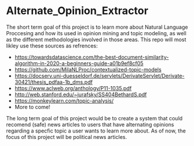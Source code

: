 # Alternate_Opinion_Extractor
The short term goal of this project is to learn more about Natural Language Proccesing and how its used in opinion mining and topic modeling, as well as the different methodologies involved in those areas. This repo will most likley use these sources as refrences:
- https://towardsdatascience.com/the-best-document-similarity-algorithm-in-2020-a-beginners-guide-a01b9ef8cf05
- https://github.com/MilaNLProc/contextualized-topic-models
- https://docserv.uni-duesseldorf.de/servlets/DerivateServlet/Derivate-30421/thesis_pdfaa-1b_dms.pdf
- https://www.aclweb.org/anthology/P11-1035.pdf
- http://web.stanford.edu/~jurafsky/SS404BethardS.pdf
- https://monkeylearn.com/topic-analysis/
- More to come!

The long term goal of this project would be to create a system that could recomend (safe) news articles to users that have alternating opinions regarding a specfic topic a user wants to learn more about. As of now, the focus of this project will be political news articles. 
